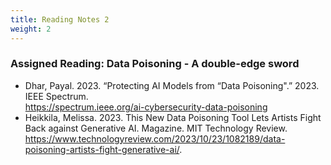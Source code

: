 ```yaml
---
title: Reading Notes 2
weight: 2
---
```

### Assigned Reading: Data Poisoning - A double-edge sword
- Dhar, Payal. 2023. “Protecting AI Models from “Data Poisoning".” 2023. IEEE Spectrum.  
https://spectrum.ieee.org/ai-cybersecurity-data-poisoning 
- Heikkila, Melissa. 2023. This New Data Poisoning Tool Lets Artists Fight Back against Generative AI. Magazine. MIT Technology Review. https://www.technologyreview.com/2023/10/23/1082189/data-poisoning-artists-fight-generative-ai/.

